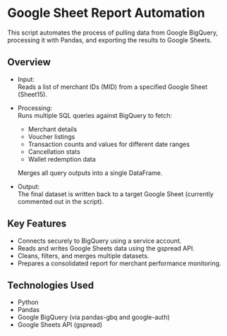 
# Google Sheet Report Automation

This script automates the process of pulling data from Google BigQuery, processing it with Pandas, and exporting the results to Google Sheets.

## Overview

- Input:  
  Reads a list of merchant IDs (MID) from a specified Google Sheet (Sheet15).

- Processing:  
  Runs multiple SQL queries against BigQuery to fetch:
  - Merchant details
  - Voucher listings
  - Transaction counts and values for different date ranges
  - Cancellation stats
  - Wallet redemption data

  Merges all query outputs into a single DataFrame.

- Output:  
  The final dataset is written back to a target Google Sheet (currently commented out in the script).

## Key Features

- Connects securely to BigQuery using a service account.
- Reads and writes Google Sheets data using the gspread API.
- Cleans, filters, and merges multiple datasets.
- Prepares a consolidated report for merchant performance monitoring.

## Technologies Used

- Python  
- Pandas  
- Google BigQuery (via pandas-gbq and google-auth)  
- Google Sheets API (gspread)  
